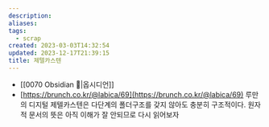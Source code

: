 ```yaml
---
description: 
aliases: 
tags:
  - scrap
created: 2023-03-03T14:32:54
updated: 2023-12-17T21:39:15
title: 제텔카스텐
---
```

- [[0070 Obsidian 💎|옵시디언]]
- [https://brunch.co.kr/@labica/69](https://brunch.co.kr/@labica/69)  루만의 디지털 제텔카스텐은 다단계의 폴더구조를 갖지 않아도 충분히 구조적이다. 원자적 문서의 뜻은 아직 이해가 잘 안되므로 다시 읽어보자
